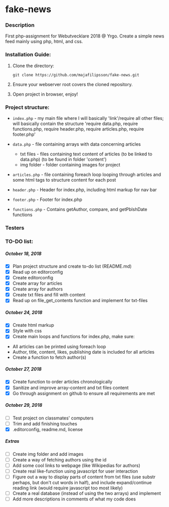 # fake-news

### Description
First php-assignment for Webutvecklare 2018 @ Yrgo. Create a simple news feed mainly using php, html, and css.

### Installation Guide:

1. Clone the directory:  
    ```
    git clone https://github.com/majafilipsson/fake-news.git
    ```
2. Ensure your webserver root covers the cloned repository.

3. Open project in browser, enjoy!


<!-- TODO:

        TESTERS!

        -add descriptions in comments of what my code does

        -->


### Project structure:

- `index.php` - my main file where I will basically 'link'/require all other files; will basically contain the structure 'require data.php, require functions.php, require header.php, require articles.php, require footer.php'

- `data.php` - file containing arrays with data concerning articles
  - txt files - files containing text content of articles (to be linked to data.php) (to be found in folder 'content')
  - img folder - folder containing images for project


- `articles.php` - file containing foreach loop looping through articles and some html tags to structure content for each post

- `header.php` - Header for index.php, including html markup for nav bar

- `footer.php` - Footer for index.php

- `functions.php` - Contains getAuthor, compare, and getPblshDate functions


### Testers




### TO-DO list:

##### October 18, 2018

- [x] Plan project structure and create to-do list (README.md)
- [x] Read up on editorconfig
- [x] Create editorconfig
- [x] Create array for articles
- [x] Create array for authors
- [x] Create txt files and fill with content
- [x] Read up on file_get_contents function and implement for txt-files

##### October 24, 2018

- [x] Create html markup
- [x] Style with css
- [x] Create main loops and functions for index.php, make sure:
- All articles can be printed using foreach loop
- Author, title, content, likes, publishing date is included for all articles
- Create a function to fetch author(s)

##### October 27, 2018

- [x] Create function to order articles chronologically
- [x] Sanitize and improve array-content and txt files content
- [x] Go through assignment on github to ensure all requirements are met

##### October 29, 2018

- [ ] Test project on classmates' computers
- [ ] Trim and add finishing touches
- [x] .editorconfig, readme.md, license

##### Extras

- [ ] Create img folder and add images
- [ ] Create a way of fetching authors using the id
- [ ] Add some cool links to webpage (like Wikipedias for authors)
- [ ] Create real like-function using javascript for user interaction
- [ ] Figure out a way to display parts of content from txt files (use substr perhaps, but don't cut words in half), and include expand/continue reading link (would require javascript too most likely)
- [ ] Create a real database (instead of using the two arrays) and implement
- [ ] Add more descriptions in comments of what my code does
